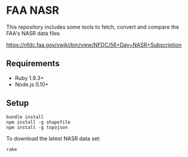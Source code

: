 FAA NASR
========

This repository includes some tools to fetch, convert and compare the FAA's NASR data files

https://nfdc.faa.gov/xwiki/bin/view/NFDC/56+Day+NASR+Subscription

Requirements
------------

-	Ruby 1.9.3+
-	Node.js 0.10+

Setup
-----

```
bundle install
npm install -g shapefile
npm install -g topojson
```

To download the latest NASR data set:

```
rake
```
